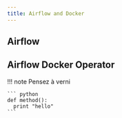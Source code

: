 ```yaml
---
title: Airflow and Docker
---
```


## Airflow


## Airflow Docker Operator 

!!! note
    Pensez à verni


    ``` python
    def method():
      print "hello"
    ```
